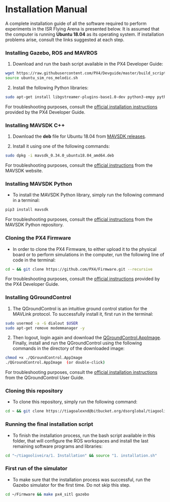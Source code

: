 # Installation Manual

A complete installation guide of all the software required to perform experiments in the ISR Flying Arena is presented below. It is assumed that the computer is running **Ubuntu 18.04** as its operating system. If installation problems arise, consult the links suggested at each step.


### Installing Gazebo, ROS and MAVROS

1. Download and run the bash script available in the PX4 Developer Guide:

```bash
wget https://raw.githubusercontent.com/PX4/Devguide/master/build_scripts/ubuntu_sim_ros_melodic.sh
source ubuntu_sim_ros_melodic.sh
```

2. Install the following Python libraries:

```bash
sudo apt-get install libgstreamer-plugins-base1.0-dev python3-empy python3-jinja2 python3-toml python3-pip
```

For troubleshooting purposes, consult the [official installation instructions](https://dev.px4.io/master/en/setup/dev_env_linux_ubuntu.html#rosgazebo) provided by the PX4 Developer Guide.


### Installing MAVSDK C++

1. Download the **deb** file for Ubuntu 18.04 from [MAVSDK releases](https://github.com/mavlink/MAVSDK/releases).

2. Install it using one of the following commands:

```bash
sudo dpkg -i mavsdk_0.34.0_ubuntu18.04_amd64.deb
```

For troubleshooting purposes, consult the [official instructions](https://mavsdk.mavlink.io/develop/en/cpp/quickstart.html) from the MAVSDK website.


### Installing MAVSDK Python

* To install the MAVSDK Python library, simply run the following command in a terminal:

```bash
pip3 install mavsdk
```

For troubleshooting purposes, consult the [official instructions](https://github.com/mavlink/MAVSDK-Python) from the MAVSDK Python repository.


### Cloning the PX4 Firmware

* In order to clone the PX4 Firmware, to either upload it to the physical board or to perform simulations in the computer, run the following line of code in the terminal:

```bash
cd ~ && git clone https://github.com/PX4/Firmware.git --recursive
```
For troubleshooting purposes, consult the [official instructions](https://dev.px4.io/master/en/setup/building_px4.html#get_px4_code) provided by the PX4 Developer Guide.


### Installing QGroundControl 

1. The QGroundControl is an intuitive ground control station for the MAVLink protocol. To successfully install it, first run in the terminal:

```bash
sudo usermod -a -G dialout $USER
sudo apt-get remove modemmanager -y
```

2. Then logout, login again and download the [QGroundControl.AppImage](https://s3-us-west-2.amazonaws.com/qgroundcontrol/latest/QGroundControl.AppImage). Finally, install and run the QGroundControl using the following commands in the directory of the downloaded image:

```bash
chmod +x ./QGroundControl.AppImage
./QGroundControl.AppImage  (or double-click)
```

For troubleshooting purposes, consult the [official installation instructions](https://docs.qgroundcontrol.com/en/getting_started/download_and_install.html) from the QGroundControl User Guide.


### Cloning this repository

* To clone this repository, simply run the following command:

```bash
cd ~ && git clone https://tiagoalexnd@bitbucket.org/dsorglobal/tiagooliveira.git
```


### Running the final installation script

* To finish the installation process, run the bash script available in this folder, that will configure the ROS workspaces and install the last remaining software programs and libraries:

```bash
cd "~/tiagooliveira/1. Installation" && source "1. installation.sh"
```


### First run of the simulator

* To make sure that the installation process was successful, run the Gazebo simulator for the first time. Do not skip this step.

```bash
cd ~/Firmware && make px4_sitl gazebo
```
